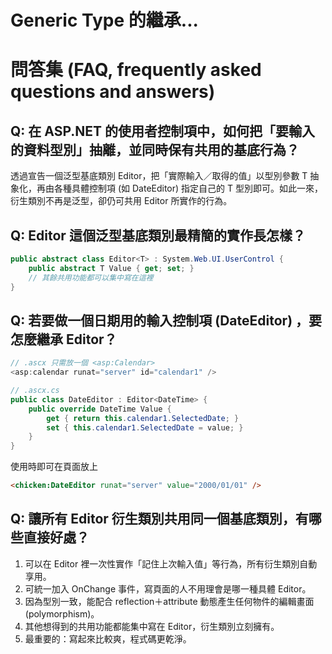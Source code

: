 # Generic Type 的繼承...

# 問答集 (FAQ, frequently asked questions and answers)

## Q: 在 ASP.NET 的使用者控制項中，如何把「要輸入的資料型別」抽離，並同時保有共用的基底行為？
透過宣告一個泛型基底類別 Editor<T>，把「實際輸入／取得的值」以型別參數 T 抽象化，再由各種具體控制項 (如 DateEditor) 指定自己的 T 型別即可。如此一來，衍生類別不再是泛型，卻仍可共用 Editor<T> 所實作的行為。

## Q: Editor<T> 這個泛型基底類別最精簡的實作長怎樣？
```csharp
public abstract class Editor<T> : System.Web.UI.UserControl {
    public abstract T Value { get; set; }
    // 其餘共用功能都可以集中寫在這裡
}
```

## Q: 若要做一個日期用的輸入控制項 (DateEditor) ，要怎麼繼承 Editor<T>？
```csharp
// .ascx 只需放一個 <asp:Calendar>
<asp:calendar runat="server" id="calendar1" />

// .ascx.cs
public class DateEditor : Editor<DateTime> {
    public override DateTime Value {
        get { return this.calendar1.SelectedDate; }
        set { this.calendar1.SelectedDate = value; }
    }
}
```
使用時即可在頁面放上  
```aspx
<chicken:DateEditor runat="server" value="2000/01/01" />
```

## Q: 讓所有 Editor 衍生類別共用同一個基底類別，有哪些直接好處？
1. 可以在 Editor<T> 裡一次性實作「記住上次輸入值」等行為，所有衍生類別自動享用。  
2. 可統一加入 OnChange 事件，寫頁面的人不用理會是哪一種具體 Editor。  
3. 因為型別一致，能配合 reflection＋attribute 動態產生任何物件的編輯畫面 (polymorphism)。  
4. 其他想得到的共用功能都能集中寫在 Editor<T>，衍生類別立刻擁有。  
5. 最重要的：寫起來比較爽，程式碼更乾淨。